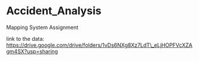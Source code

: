 # Accident\_Analysis

Mapping System Assignment



link to the data: https://drive.google.com/drive/folders/1vDs6NXg8Xz7LdT\_eLjHOPFVcXZAgm4SX?usp=sharing

